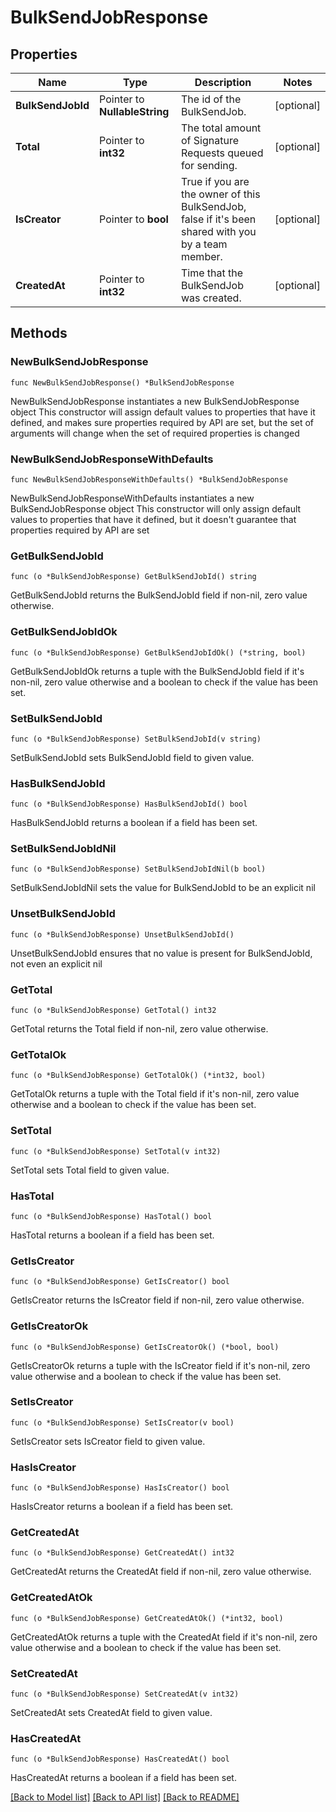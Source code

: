 # BulkSendJobResponse

## Properties

Name | Type | Description | Notes
------------ | ------------- | ------------- | -------------
**BulkSendJobId** | Pointer to **NullableString** | The id of the BulkSendJob. | [optional] 
**Total** | Pointer to **int32** | The total amount of Signature Requests queued for sending. | [optional] 
**IsCreator** | Pointer to **bool** | True if you are the owner of this BulkSendJob, false if it&#39;s been shared with you by a team member. | [optional] 
**CreatedAt** | Pointer to **int32** | Time that the BulkSendJob was created. | [optional] 

## Methods

### NewBulkSendJobResponse

`func NewBulkSendJobResponse() *BulkSendJobResponse`

NewBulkSendJobResponse instantiates a new BulkSendJobResponse object
This constructor will assign default values to properties that have it defined,
and makes sure properties required by API are set, but the set of arguments
will change when the set of required properties is changed

### NewBulkSendJobResponseWithDefaults

`func NewBulkSendJobResponseWithDefaults() *BulkSendJobResponse`

NewBulkSendJobResponseWithDefaults instantiates a new BulkSendJobResponse object
This constructor will only assign default values to properties that have it defined,
but it doesn't guarantee that properties required by API are set

### GetBulkSendJobId

`func (o *BulkSendJobResponse) GetBulkSendJobId() string`

GetBulkSendJobId returns the BulkSendJobId field if non-nil, zero value otherwise.

### GetBulkSendJobIdOk

`func (o *BulkSendJobResponse) GetBulkSendJobIdOk() (*string, bool)`

GetBulkSendJobIdOk returns a tuple with the BulkSendJobId field if it's non-nil, zero value otherwise
and a boolean to check if the value has been set.

### SetBulkSendJobId

`func (o *BulkSendJobResponse) SetBulkSendJobId(v string)`

SetBulkSendJobId sets BulkSendJobId field to given value.

### HasBulkSendJobId

`func (o *BulkSendJobResponse) HasBulkSendJobId() bool`

HasBulkSendJobId returns a boolean if a field has been set.

### SetBulkSendJobIdNil

`func (o *BulkSendJobResponse) SetBulkSendJobIdNil(b bool)`

 SetBulkSendJobIdNil sets the value for BulkSendJobId to be an explicit nil

### UnsetBulkSendJobId
`func (o *BulkSendJobResponse) UnsetBulkSendJobId()`

UnsetBulkSendJobId ensures that no value is present for BulkSendJobId, not even an explicit nil
### GetTotal

`func (o *BulkSendJobResponse) GetTotal() int32`

GetTotal returns the Total field if non-nil, zero value otherwise.

### GetTotalOk

`func (o *BulkSendJobResponse) GetTotalOk() (*int32, bool)`

GetTotalOk returns a tuple with the Total field if it's non-nil, zero value otherwise
and a boolean to check if the value has been set.

### SetTotal

`func (o *BulkSendJobResponse) SetTotal(v int32)`

SetTotal sets Total field to given value.

### HasTotal

`func (o *BulkSendJobResponse) HasTotal() bool`

HasTotal returns a boolean if a field has been set.

### GetIsCreator

`func (o *BulkSendJobResponse) GetIsCreator() bool`

GetIsCreator returns the IsCreator field if non-nil, zero value otherwise.

### GetIsCreatorOk

`func (o *BulkSendJobResponse) GetIsCreatorOk() (*bool, bool)`

GetIsCreatorOk returns a tuple with the IsCreator field if it's non-nil, zero value otherwise
and a boolean to check if the value has been set.

### SetIsCreator

`func (o *BulkSendJobResponse) SetIsCreator(v bool)`

SetIsCreator sets IsCreator field to given value.

### HasIsCreator

`func (o *BulkSendJobResponse) HasIsCreator() bool`

HasIsCreator returns a boolean if a field has been set.

### GetCreatedAt

`func (o *BulkSendJobResponse) GetCreatedAt() int32`

GetCreatedAt returns the CreatedAt field if non-nil, zero value otherwise.

### GetCreatedAtOk

`func (o *BulkSendJobResponse) GetCreatedAtOk() (*int32, bool)`

GetCreatedAtOk returns a tuple with the CreatedAt field if it's non-nil, zero value otherwise
and a boolean to check if the value has been set.

### SetCreatedAt

`func (o *BulkSendJobResponse) SetCreatedAt(v int32)`

SetCreatedAt sets CreatedAt field to given value.

### HasCreatedAt

`func (o *BulkSendJobResponse) HasCreatedAt() bool`

HasCreatedAt returns a boolean if a field has been set.


[[Back to Model list]](../README.md#documentation-for-models) [[Back to API list]](../README.md#documentation-for-api-endpoints) [[Back to README]](../README.md)


